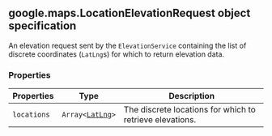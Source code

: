 <h2 id="LocationElevationRequest">
google.maps.LocationElevationRequest
object specification
</h2><p>An elevation request sent by the <code>ElevationService</code> containing the list of discrete coordinates (<code>LatLng</code>s) for which to return elevation data.</p><h3>Properties</h3><table summary="interface LocationElevationRequest - Properties" width="100%">
<thead>
<tr><th>Properties</th>
<th>Type</th>
<th>Description</th>
</tr></thead>
<tbody>
<tr>
<td><code>locations</code></td>
<td><code>Array&lt;<a href="https://github.com/amenadiel/google-maps-documentation/blob/master/docs/google.maps.LatLng.md">LatLng</a>&gt;</code></td>
<td>The discrete locations for which to retrieve elevations.</td>
</tr>
</tbody>
</table>